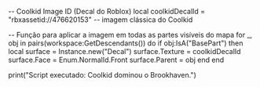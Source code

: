 -- Coolkid Image ID (Decal do Roblox)
local coolkidDecalId = "rbxassetid://476620153" -- imagem clássica do Coolkid

-- Função para aplicar a imagem em todas as partes visíveis do mapa
for _, obj in pairs(workspace:GetDescendants()) do
    if obj:IsA("BasePart") then
        local surface = Instance.new("Decal")
        surface.Texture = coolkidDecalId
        surface.Face = Enum.NormalId.Front
        surface.Parent = obj
    end
end

print("Script executado: Coolkid dominou o Brookhaven.")
